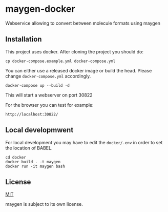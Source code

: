 # maygen-docker

Webservice allowing to convert between molecule formats using maygen

## Installation

This project uses docker. After cloning the project you should do:

`cp docker-compose.example.yml docker-compose.yml`

You can either use a released docker image or build the head. Please change `docker-compose.yml` accordingly.

`docker-compose up --build -d`

This will start a webserver on port 30822

For the browser you can test for example:

`http://localhost:30822/`

## Local developmwent

For local development you may have to edit the `docker/.env` in order to set the location of BABEL.

```
cd docker
docker build . -t maygen
docker run -it maygen bash
```

## License

[MIT](./LICENSE)

maygen is subject to its own license.

```

```
